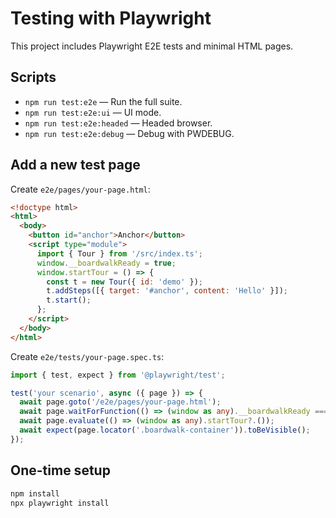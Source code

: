 # Testing with Playwright

This project includes Playwright E2E tests and minimal HTML pages.

## Scripts
- `npm run test:e2e` — Run the full suite.
- `npm run test:e2e:ui` — UI mode.
- `npm run test:e2e:headed` — Headed browser.
- `npm run test:e2e:debug` — Debug with PWDEBUG.

## Add a new test page
Create `e2e/pages/your-page.html`:
```html
<!doctype html>
<html>
  <body>
    <button id="anchor">Anchor</button>
    <script type="module">
      import { Tour } from '/src/index.ts';
      window.__boardwalkReady = true;
      window.startTour = () => {
        const t = new Tour({ id: 'demo' });
        t.addSteps([{ target: '#anchor', content: 'Hello' }]);
        t.start();
      };
    </script>
  </body>
</html>
```

Create `e2e/tests/your-page.spec.ts`:
```ts
import { test, expect } from '@playwright/test';

test('your scenario', async ({ page }) => {
  await page.goto('/e2e/pages/your-page.html');
  await page.waitForFunction(() => (window as any).__boardwalkReady === true);
  await page.evaluate(() => (window as any).startTour?.());
  await expect(page.locator('.boardwalk-container')).toBeVisible();
});
```

## One-time setup
```bash
npm install
npx playwright install
```
